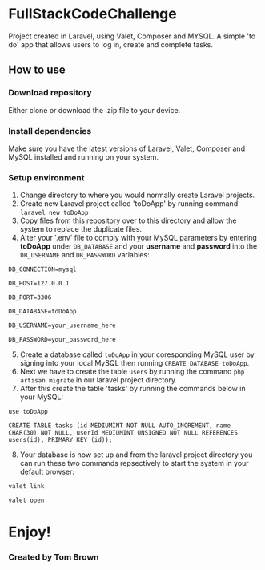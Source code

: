 # FullStackCodeChallenge
Project created in Laravel, using Valet, Composer and MYSQL. A simple 'to do' app that allows users to log in, create and complete tasks.

## How to use

### Download repository 
Either clone or download the .zip file to your device.


### Install dependencies 
Make sure you have the latest versions of Laravel, Valet, Composer and MySQL installed and running on your system.

### Setup environment 
1) Change directory to where you would normally create Laravel projects.
1) Create new Laravel project called 'toDoApp' by running command `laravel new toDoApp`
1) Copy files from this repository over to this directory and allow the system to replace the duplicate files.
1) Alter your '.env' file to comply with your MySQL parameters by entering **toDoApp** under `DB_DATABASE` and your **username** and **password** into the `DB_USERNAME` and `DB_PASSWORD` variables:

`DB_CONNECTION=mysql`

`DB_HOST=127.0.0.1`

`DB_PORT=3306`

`DB_DATABASE=toDoApp`

`DB_USERNAME=your_username_here`

`DB_PASSWORD=your_password_here`
  
5) Create a database called `toDoApp` in your coresponding MySQL user by signing into your local MySQL then running `CREATE DATABASE toDoApp`. 
6) Next we have to create the table `users` by running the command `php artisan migrate` in our laravel project directory.
7) After this create the table 'tasks' by running the commands below in your MySQL:

`use toDoApp`

`CREATE TABLE tasks (id MEDIUMINT NOT NULL AUTO_INCREMENT, name CHAR(30) NOT NULL, userId MEDIUMINT UNSIGNED NOT NULL REFERENCES users(id), PRIMARY KEY (id));`

8) Your database is now set up and from the laravel project directory you can run these two commands repsectively to start the system in your default browser:

`valet link`

`valet open`

# Enjoy!

### Created by Tom Brown
